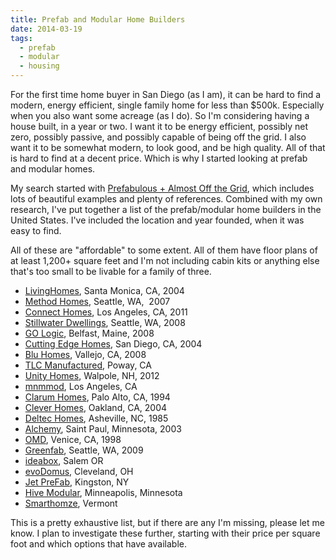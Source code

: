 ```yaml
---
title: Prefab and Modular Home Builders
date: 2014-03-19
tags:
  - prefab
  - modular
  - housing
---
```


For the first time home buyer in San Diego (as I am), it can be hard to find a modern, energy efficient, single family home for less than \$500k. Especially when you also want some acreage (as I do). So I'm considering having a house built, in a year or two. I want it to be energy efficient, possibly net zero, possibly passive, and possibly capable of being off the grid. I also want it to be somewhat modern, to look good, and be high quality. All of that is hard to find at a decent price. Which is why I started looking at prefab and modular homes.

My search started with [Prefabulous + Almost Off the Grid](http://www.amazon.com/gp/product/1419703250/ref=as_li_ss_tl?ie=UTF8&camp=1789&creative=390957&creativeASIN=1419703250&linkCode=as2&tag=simpixelated-20), which includes lots of beautiful examples and plenty of references. Combined with my own research, I've put together a list of the prefab/modular home builders in the United States. I've included the location and year founded, when it was easy to find.

All of these are "affordable" to some extent. All of them have floor plans of at least 1,200+ square feet and I'm not including cabin kits or anything else that's too small to be livable for a family of three.

- [LivingHomes](http://www.livinghomes.net), Santa Monica, CA, 2004
- [Method Homes](http://methodhomes.net), Seattle, WA,  2007
- [Connect Homes](http://www.connect-homes.com), Los Angeles, CA, 2011
- [Stillwater Dwellings](https://stillwaterdwellings.com), Seattle, WA, 2008
- [GO Logic](http://www.gologic.us), Belfast, Maine, 2008
- [Cutting Edge Homes](http://www.gologic.us), San Diego, CA, 2004
- [Blu Homes](http://www.gologic.us), Vallejo, CA, 2008
- [TLC Manufactured](http://www.tlcmanufacturedhomes.com), Poway, CA
- [Unity Homes](http://unityhomes.com), Walpole, NH, 2012
- [mnmmod](http://unityhomes.com), Los Angeles, CA
- [Clarum Homes](http://www.clarum.com), Palo Alto, CA, 1994
- [Clever Homes](http://www.cleverhomes.net), Oakland, CA, 2004
- [Deltec Homes](http://www.deltechomes.com), Asheville, NC, 1985
- [Alchemy](http://www.weehouse.com), Saint Paul, Minnesota, 2003
- [OMD](http://www.designmobile.com), Venice, CA, 1998
- [Greenfab](http://www.greenfab.com), Seattle, WA, 2009
- [ideabox](http://www.ideabox.us), Salem OR
- [evoDomus](http://www.evodomus.com), Cleveland, OH
- [Jet PreFab](http://jetprefab.com), Kingston, NY
- [Hive Modular](http://www.hivemodular.com), Minneapolis, Minnesota
- [Smarthomze](http://smarthomze.com/), Vermont

This is a pretty exhaustive list, but if there are any I'm missing, please let me know. I plan to investigate these further, starting with their price per square foot and which options that have available.
